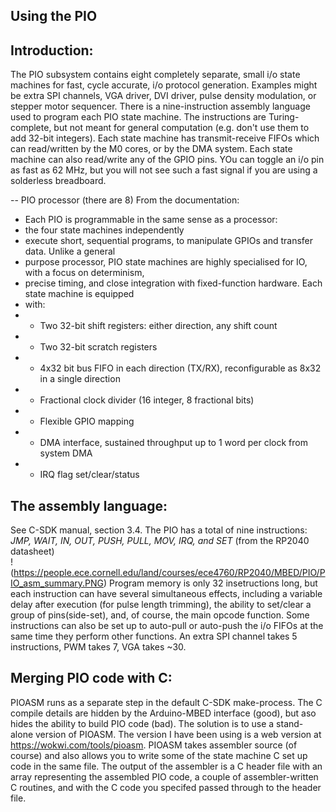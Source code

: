 Using the PIO 
------------
Introduction: 
-------------
The PIO subsystem contains eight completely separate, small i/o state machines for fast, cycle accurate, 
i/o protocol generation. Examples might be extra SPI channels, VGA driver, DVI driver, pulse density modulation, 
or stepper motor sequencer. There is a nine-instruction assembly language used to program each PIO state machine. 
The instructions are Turing-complete, but not meant for general computation (e.g. don't use them to add 32-bit integers).
Each state machine has transmit-receive FIFOs which can read/written by the M0 cores, or by the DMA system. 
Each state machine can also read/write any of the GPIO pins. YOu can toggle an i/o pin as fast as 62 MHz, but you will not 
see such a fast signal if you are using a solderless breadboard.  

-- PIO processor (there are 8)
From the documentation:

 * Each PIO is programmable in the same sense as a processor:
 *   the four state machines independently
 * execute short, sequential programs, to manipulate GPIOs and transfer data. Unlike a general
 * purpose processor, PIO state machines are highly specialised for IO, with a focus on determinism,
 * precise timing, and close integration with fixed-function hardware. Each state machine is equipped
 * with:
 *  * Two 32-bit shift registers: either direction, any shift count
 *  * Two 32-bit scratch registers
 *  * 4x32 bit bus FIFO in each direction (TX/RX), reconfigurable as 8x32 in a single direction
 *  * Fractional clock divider (16 integer, 8 fractional bits)
 *  * Flexible GPIO mapping
 *  * DMA interface, sustained throughput up to 1 word per clock from system DMA
 *  * IRQ flag set/clear/status

The assembly language:
------------------------
See C-SDK manual, section 3.4. The PIO has a total of nine instructions:   
*JMP, WAIT, IN, OUT, PUSH, PULL, MOV, IRQ, and SET*   (from the RP2040 datasheet)  
!(https://people.ece.cornell.edu/land/courses/ece4760/RP2040/MBED/PIO/PIO_asm_summary.PNG)
Program memory is only 32 insetructions long, but each instruction can have several 
simultaneous effects, including a variable delay after execution (for pulse length trimming), the ability to
set/clear a group of pins(side-set), and, of course, the main opcode function. Some instructions can also be set up 
to auto-pull or auto-push the i/o FIFOs at the same time they perform other functions. An extra SPI channel takes 
5 instructions, PWM takes 7, VGA takes ~30.

 Merging PIO code with C: 
 ------------------------
 PIOASM runs as a separate step in the default C-SDK make-process. 
The C compile details are hidden by the Arduino-MBED interface (good), but aso hides the ability to build PIO code (bad).
The solution is to use a stand-alone version of PIOASM. The version I have been using is a web version at 
https://wokwi.com/tools/pioasm. PIOASM takes assembler source (of course) and also allows you to write some of the 
state machine C set up code in the same file. The output of the assembler is a C header file with an array 
representing the assembled PIO code, a couple of assembler-written C routines, and with the C code you specifed 
passed through to the header file. 
